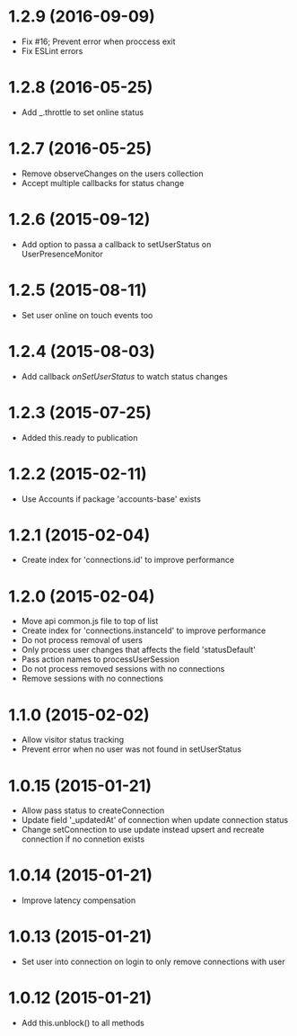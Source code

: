 # 1.2.9 (2016-09-09)

- Fix #16; Prevent error when proccess exit
- Fix ESLint errors

# 1.2.8 (2016-05-25)

- Add \_.throttle to set online status

# 1.2.7 (2016-05-25)

- Remove observeChanges on the users collection
- Accept multiple callbacks for status change

# 1.2.6 (2015-09-12)

- Add option to passa a callback to setUserStatus on UserPresenceMonitor

# 1.2.5 (2015-08-11)

- Set user online on touch events too

# 1.2.4 (2015-08-03)

- Add callback _onSetUserStatus_ to watch status changes

# 1.2.3 (2015-07-25)

- Added this.ready to publication

# 1.2.2 (2015-02-11)

- Use Accounts if package 'accounts-base' exists

# 1.2.1 (2015-02-04)

- Create index for 'connections.id' to improve performance

# 1.2.0 (2015-02-04)

- Move api common.js file to top of list
- Create index for 'connections.instanceId' to improve performance
- Do not process removal of users
- Only process user changes that affects the field 'statusDefault'
- Pass action names to processUserSession
- Do not process removed sessions with no connections
- Remove sessions with no connections

# 1.1.0 (2015-02-02)

- Allow visitor status tracking
- Prevent error when no user was not found in setUserStatus

# 1.0.15 (2015-01-21)

- Allow pass status to createConnection
- Update field '\_updatedAt' of connection when update connection status
- Change setConnection to use update instead upsert and recreate connection if no connetion exists

# 1.0.14 (2015-01-21)

- Improve latency compensation

# 1.0.13 (2015-01-21)

- Set user into connection on login to only remove connections with user

# 1.0.12 (2015-01-21)

- Add this.unblock() to all methods
